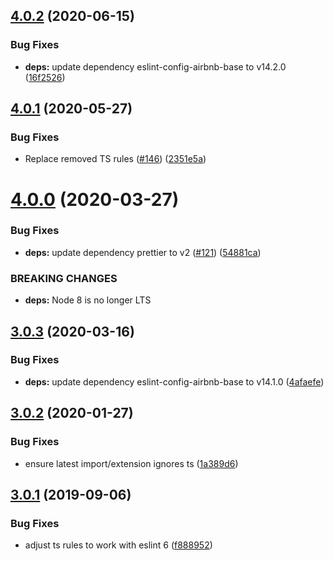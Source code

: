 ## [4.0.2](https://github.com/landau/eslint-config/compare/v4.0.1...v4.0.2) (2020-06-15)


### Bug Fixes

* **deps:** update dependency eslint-config-airbnb-base to v14.2.0 ([16f2526](https://github.com/landau/eslint-config/commit/16f25269ff50586e526134e311f97f44f72ee977))

## [4.0.1](https://github.com/landau/eslint-config/compare/v4.0.0...v4.0.1) (2020-05-27)


### Bug Fixes

* Replace removed TS rules ([#146](https://github.com/landau/eslint-config/issues/146)) ([2351e5a](https://github.com/landau/eslint-config/commit/2351e5af39be581f0e80da515f2f6c208be5d5fa))

# [4.0.0](https://github.com/landau/eslint-config/compare/v3.0.3...v4.0.0) (2020-03-27)


### Bug Fixes

* **deps:** update dependency prettier to v2 ([#121](https://github.com/landau/eslint-config/issues/121)) ([54881ca](https://github.com/landau/eslint-config/commit/54881cad35494ed9389e5b603a830f598b9539ce))


### BREAKING CHANGES

* **deps:** Node 8 is no longer LTS

## [3.0.3](https://github.com/landau/eslint-config/compare/v3.0.2...v3.0.3) (2020-03-16)


### Bug Fixes

* **deps:** update dependency eslint-config-airbnb-base to v14.1.0 ([4afaefe](https://github.com/landau/eslint-config/commit/4afaefe3653b3aae018ef61388cc251d0f134383))

## [3.0.2](https://github.com/landau/eslint-config/compare/v3.0.1...v3.0.2) (2020-01-27)


### Bug Fixes

* ensure latest import/extension ignores ts ([1a389d6](https://github.com/landau/eslint-config/commit/1a389d6e5e21b1e9fc2db1083b378f292c2d6d1f))

## [3.0.1](https://github.com/landau/eslint-config/compare/v3.0.0...v3.0.1) (2019-09-06)


### Bug Fixes

* adjust ts rules to work with eslint 6 ([f888952](https://github.com/landau/eslint-config/commit/f888952))
